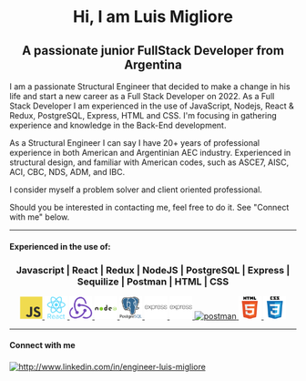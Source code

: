 <h1 align="center">Hi, I am Luis Migliore</h1>
<h2 align="center">A passionate junior FullStack Developer from Argentina</h2>
<p align="left" >
I am a passionate Structural Engineer that decided to make a change in his life and start a new career as a Full Stack Developer on 2022. As a Full Stack Developer I am experienced in the use of JavaScript, Nodejs, React & Redux, PostgreSQL, Express, HTML and CSS. I'm focusing in gathering experience and knowledge in the Back-End development.

As a Structural Engineer I can say I have 20+ years of professional experience in both American and Argentinian AEC industry. Experienced in structural design, and familiar with American codes, such as ASCE7, AISC, ACI, CBC, NDS, ADM, and IBC.

I consider myself a problem solver and client oriented professional.

Should you be interested in contacting me, feel free to do it. See "Connect with me" below.
</p>

---

#### Experienced in the use of:


<h3 align="center">Javascript | React | Redux | NodeJS | PostgreSQL | Express | Sequilize | Postman | HTML | CSS</h3>

<p align="center" >
<a href="https://developer.mozilla.org/en-US/docs/Web/JavaScript" target="_blank" rel="noreferrer"> <img src="https://raw.githubusercontent.com/devicons/devicon/master/icons/javascript/javascript-original.svg" alt="javascript" width="40" height="40"/> </a>
<a href="https://reactjs.org/" target="_blank" rel="noreferrer"> <img src="https://raw.githubusercontent.com/devicons/devicon/master/icons/react/react-original-wordmark.svg" alt="react" width="40" height="40"/> </a>
<a href="https://redux.js.org" target="_blank" rel="noreferrer"> <img src="https://raw.githubusercontent.com/devicons/devicon/master/icons/redux/redux-original.svg" alt="redux" width="40" height="40"/> </a>
<a href="https://nodejs.org" target="_blank" rel="noreferrer"> <img src="https://raw.githubusercontent.com/devicons/devicon/master/icons/nodejs/nodejs-original-wordmark.svg" alt="nodejs" width="40" height="40"/> </a>
<a href="https://www.postgresql.org" target="_blank" rel="noreferrer"> <img src="https://raw.githubusercontent.com/devicons/devicon/master/icons/postgresql/postgresql-original-wordmark.svg" alt="postgresql" width="40" height="40"/> </a>
<a href="https://expressjs.com" target="_blank" rel="noreferrer"> <img src="https://raw.githubusercontent.com/devicons/devicon/master/icons/express/express-original-wordmark.svg" alt="express" width="40" height="40"/> </a>
<a href="https://expressjs.com" target="_blank" rel="noreferrer"> <img src="https://raw.githubusercontent.com/devicons/devicon/master/icons/express/express-original-wordmark.svg" alt="express" width="40" height="40"/> </a>
<a href="https://postman.com" target="_blank" rel="noreferrer"> <img src="https://www.vectorlogo.zone/logos/getpostman/getpostman-icon.svg" alt="postman" width="40" height="40"/> </a>
<a href="https://www.w3.org/html/" target="_blank" rel="noreferrer"> <img src="https://raw.githubusercontent.com/devicons/devicon/master/icons/html5/html5-original-wordmark.svg" alt="html5" width="40" height="40"/> </a>
<a href="https://www.w3schools.com/css/" target="_blank" rel="noreferrer"> <img src="https://raw.githubusercontent.com/devicons/devicon/master/icons/css3/css3-original-wordmark.svg" alt="css3" width="40" height="40"/> </a>
</p>

---
#### Connect with me

<p align="left">
<a href="https://linkedin.com/in/http://www.linkedin.com/in/engineer-luis-migliore" target="blank"><img align="center" src="https://raw.githubusercontent.com/rahuldkjain/github-profile-readme-generator/master/src/images/icons/Social/linked-in-alt.svg" alt="http://www.linkedin.com/in/engineer-luis-migliore" height="30" width="40" /></a>
</p>
